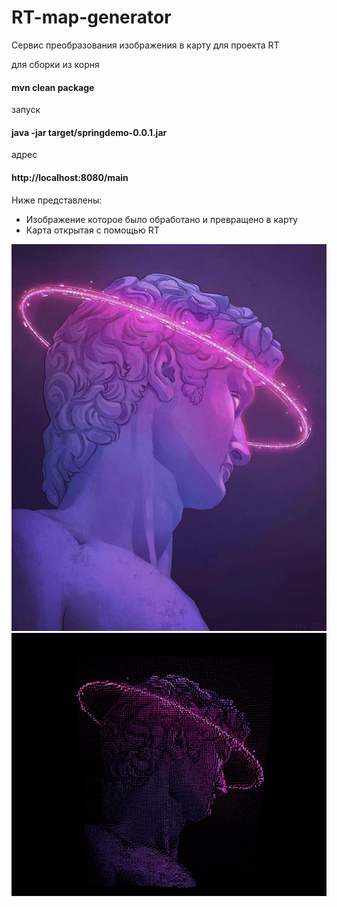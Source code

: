 # RT-map-generator

Сервис преобразования изображения в карту для проекта RT

для сборки из корня
#### mvn clean package

запуск
#### java -jar target/springdemo-0.0.1.jar

адрес 
#### http://localhost:8080/main

Ниже представлены:
* Изображение которое было обработано и превращено в карту
* Карта открытая с помощью RT

![alt tag](https://github.com/Ratatataaaaa/RT-map-generator/blob/main/src/test/IMG_3001.jpg "Оригинальное изображение")
![alt tag](https://github.com/Ratatataaaaa/RT-map-generator/blob/main/src/test/IMG_3001_RT.png "Воспроизведение карты с помощью RT изображение") 
